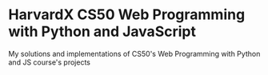 # HarvardX CS50 Web Programming with Python and JavaScript
My solutions and implementations of CS50's Web Programming with Python and JS course's projects
 
